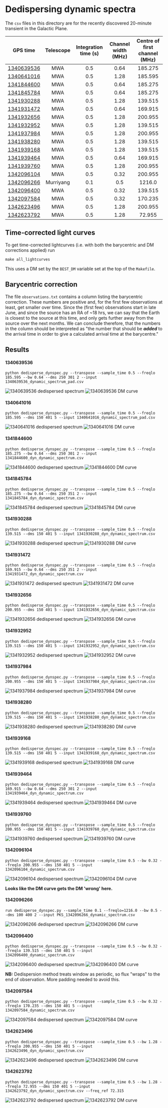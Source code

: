 # Dedispersing dynamic spectra

The `csv` files in this directory are for the recently discovered 20-minute transient in the Galactic Plane.

| GPS time      | Telescope     | Integration time (s) | Channel width (MHz) | Centre of first channel (MHz) |
| ------------- |:-------------:| :------------------: | :-----------------: | :---------------------------: |
| [1340639536](#1340639536) | MWA | 0.5 | 0.64 | 185.275
| [1340641016](#1340641016) | MWA | 0.5 | 1.28 | 185.595 |
| [1341844600](#1341844600) | MWA | 0.5 | 0.64 | 185.275 |
| [1341845784](#1341845784) | MWA | 0.5 | 0.64 | 185.275 |
| [1341930288](#1341930288) | MWA | 0.5 | 1.28 | 139.515 |
| [1341931472](#1341931472) | MWA | 0.5 | 0.64 | 169.915 |
| [1341932656](#1341932656) | MWA | 0.5 | 1.28 | 200.955 |
| [1341932952](#1341932952) | MWA | 0.5 | 1.28 | 139.515 |
| [1341937984](#1341937984) | MWA | 0.5 | 1.28 | 200.955 |
| [1341938280](#1341938280) | MWA | 0.5 | 1.28 | 139.515 |
| [1341939168](#1341939168) | MWA | 0.5 | 1.28 | 139.515 |
| [1341939464](#1341939464) | MWA | 0.5 | 0.64 | 169.915 |
| [1341939760](#1341939760) | MWA | 0.5 | 1.28 | 200.955 |
| [1342096104](#1342096104) | MWA | 0.5 | 0.32 | 200.955 |
| [1342096266](#1342096266) | Murriyang | 0.1 | 0.5 | 1216.0 |
| [1342096400](#1342096400) | MWA | 0.5 | 0.32 | 139.515 |
| [1342097584](#1342097584) | MWA | 0.5 | 0.32 | 170.235 |
| [1342623496](#1342623496) | MWA | 0.5 | 1.28 | 200.955 |
| [1342623792](#1342623792) | MWA | 0.5 | 1.28 | 72.955 |

## Time-corrected light curves

To get time-corrected lightcurves (i.e. with both the barycentric and DM corrections applied) run
```
make all_lightcurves
```
This uses a DM set by the `BEST_DM` variable set at the top of the `Makefile`.

## Barycentric correction

The file `observations.txt` contains a column listing the barycentric correction.
These numbers are positive and, for the first few observations at least, get smaller over time.
Since the (first few) observations start in late June, and since the source has an RA of ~18 hrs, we can say that the Earth is closest to the source at this time, and only gets further away from the source over the next months.
We can conclude therefore, that the numbers in the column should be interpreted as "the number that should be ***added*** to the arrival time in order to give a calculated arrival time at the barycentre."

## Results

#### 1340639536

```
python dedisperse_dynspec.py --transpose --sample_time 0.5 --freqlo 185.595 --bw 0.64 --dms 250 301 2 --input 1340639536_dynamic_spectrum_pad.csv
```

![1340639536 dedispersed spectrum](images/1340639536_dedispersed.png)
![1340639536 DM curve](images/1340639536_dmcurve.png)


#### 1340641016

```
python dedisperse_dynspec.py --transpose --sample_time 0.5 --freqlo 185.595 --dms 150 401 5 --input 1340641016_dynamic_spectrum_pad.csv
```

![1340641016 dedispersed spectrum](images/1340641016_dedispersed.png)
![1340641016 DM curve](images/1340641016_dmcurve.png)

#### 1341844600

```
python dedisperse_dynspec.py --transpose --sample_time 0.5 --freqlo 185.275 --bw 0.64 --dms 250 301 2 --input 1341844600_dyn_dynamic_spectrum.csv
```

![1341844600 dedispersed spectrum](images/1341844600_dedispersed.png)
![1341844600 DM curve](images/1341844600_dmcurve.png)

#### 1341845784

```
python dedisperse_dynspec.py --transpose --sample_time 0.5 --freqlo 185.275 --bw 0.64 --dms 250 351 2 --input 1341845784_dyn_dynamic_spectrum.csv
```

![1341845784 dedispersed spectrum](images/1341845784_dedispersed.png)
![1341845784 DM curve](images/1341845784_dmcurve.png)

#### 1341930288

```
python dedisperse_dynspec.py --transpose --sample_time 0.5 --freqlo 139.515 --dms 150 401 5 --input 1341930288_dyn_dynamic_spectrum.csv
```

![1341930288 dedispersed spectrum](images/1341930288_dedispersed.png)
![1341930288 DM curve](images/1341930288_dmcurve.png)

#### 1341931472

```
python dedisperse_dynspec.py --transpose --sample_time 0.5 --freqlo 169.915 --bw 0.64 --dms 250 351 2 --input 1341931472_dyn_dynamic_spectrum.csv
```

![1341931472 dedispersed spectrum](images/1341931472_dedispersed.png)
![1341931472 DM curve](images/1341931472_dmcurve.png)

#### 1341932656

```
python dedisperse_dynspec.py --transpose --sample_time 0.5 --freqlo 200.955 --dms 150 401 5 --input 1341932656_dyn_dynamic_spectrum.csv
```

![1341932656 dedispersed spectrum](images/1341932656_dedispersed.png)
![1341932656 DM curve](images/1341932656_dmcurve.png)

#### 1341932952

```
python dedisperse_dynspec.py --transpose --sample_time 0.5 --freqlo 139.515 --dms 150 401 5 --input 1341932952_dyn_dynamic_spectrum.csv
```

![1341932952 dedispersed spectrum](images/1341932952_dedispersed.png)
![1341932952 DM curve](images/1341932952_dmcurve.png)

#### 1341937984

```
python dedisperse_dynspec.py --transpose --sample_time 0.5 --freqlo 200.955 --dms 150 401 5 --input 1341937984_dyn_dynamic_spectrum.csv
```

![1341937984 dedispersed spectrum](images/1341937984_dedispersed.png)
![1341937984 DM curve](images/1341937984_dmcurve.png)

#### 1341938280

```
python dedisperse_dynspec.py --transpose --sample_time 0.5 --freqlo 139.515 --dms 150 401 5 --input 1341938280_dyn_dynamic_spectrum.csv
```

![1341938280 dedispersed spectrum](images/1341938280_dedispersed.png)
![1341938280 DM curve](images/1341938280_dmcurve.png)

#### 1341939168

```
python dedisperse_dynspec.py --transpose --sample_time 0.5 --freqlo 139.515 --dms 150 401 5 --input 1341939168_dyn_dynamic_spectrum.csv
```

![1341939168 dedispersed spectrum](images/1341939168_dedispersed.png)
![1341939168 DM curve](images/1341939168_dmcurve.png)

#### 1341939464

```
python dedisperse_dynspec.py --transpose --sample_time 0.5 --freqlo 169.915 --bw 0.64 --dms 250 301 2 --input 1341939464_dyn_dynamic_spectrum.csv
```

![1341939464 dedispersed spectrum](images/1341939464_dedispersed.png)
![1341939464 DM curve](images/1341939464_dmcurve.png)

#### 1341939760

```
python dedisperse_dynspec.py --transpose --sample_time 0.5 --freqlo 200.955 --dms 150 401 5 --input 1341939760_dyn_dynamic_spectrum.csv
```

![1341939760 dedispersed spectrum](images/1341939760_dedispersed.png)
![1341939760 DM curve](images/1341939760_dmcurve.png)

#### 1342096104

```
python dedisperse_dynspec.py --transpose --sample_time 0.5 --bw 0.32 --freqlo 200.955 --dms 150 401 5 --input 1342096104_dynamic_spectrum.csv
```

![1342096104 dedispersed spectrum](images/1342096104_dedispersed.png)
![1342096104 DM curve](images/1342096104_dmcurve.png)

**Looks like the DM curve gets the DM 'wrong' here.**

#### 1342096266
```
run dedisperse_dynspec.py --sample_time 0.1 --freqlo=1216.0 --bw 0.5 --dms 100 400 2 --input PKS_1342096266_dynamic_spectrum.csv
```
![1342096266 dedispersed spectrum](images/PKS_1342096266_dedispersed.png)
![1342096266 DM curve](images/PKS_1342096266_dmcurve.png)

#### 1342096400

```
python dedisperse_dynspec.py --transpose --sample_time 0.5 --bw 0.32 --freqlo 139.515 --dms 150 401 5 --input 1342096400_dynamic_spectrum.csv
```

![1342096400 dedispersed spectrum](images/1342096400_dedispersed.png)
![1342096400 DM curve](images/1342096400_dmcurve.png)

**NB:** Dedispersion method treats window as periodic, so flux "wraps" to the end of observation. More padding needed to avoid this.

#### 1342097584

```
python dedisperse_dynspec.py --transpose --sample_time 0.5 --bw 0.32 --freqlo 170.235 --dms 150 401 5 --input 1342097584_dynamic_spectrum.csv
```

![1342097584 dedispersed spectrum](images/1342097584_dedispersed.png)
![1342097584 DM curve](images/1342097584_dmcurve.png)

#### 1342623496

```
python dedisperse_dynspec.py --transpose --sample_time 0.5 --bw 1.28 --freqlo 200.955 --dms 150 401 5 --input 1342623496_dyn_dynamic_spectrum.csv
```

![1342623496 dedispersed spectrum](images/1342623496_dedispersed.png)
![1342623496 DM curve](images/1342623496_dmcurve.png)

#### 1342623792

```
python dedisperse_dynspec.py --transpose --sample_time 0.5 --bw 1.28 --freqlo 72.955 --dms 150 401 5 --input 1342623792_dyn_dynamic_spectrum.csv --freq_ref 72.315
```

![1342623792 dedispersed spectrum](images/1342623792_dedispersed.png)
![1342623792 DM curve](images/1342623792_dmcurve.png)

